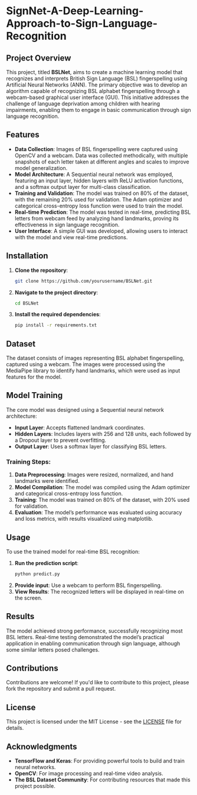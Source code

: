# SignNet-A-Deep-Learning-Approach-to-Sign-Language-Recognition

## Project Overview

This project, titled **BSLNet**, aims to create a machine learning model that recognizes and interprets British Sign Language (BSL) fingerspelling using Artificial Neural Networks (ANN). The primary objective was to develop an algorithm capable of recognizing BSL alphabet fingerspelling through a webcam-based graphical user interface (GUI). This initiative addresses the challenge of language deprivation among children with hearing impairments, enabling them to engage in basic communication through sign language recognition.

## Features

- **Data Collection**: Images of BSL fingerspelling were captured using OpenCV and a webcam. Data was collected methodically, with multiple snapshots of each letter taken at different angles and scales to improve model generalization.
- **Model Architecture**: A Sequential neural network was employed, featuring an input layer, hidden layers with ReLU activation functions, and a softmax output layer for multi-class classification.
- **Training and Validation**: The model was trained on 80% of the dataset, with the remaining 20% used for validation. The Adam optimizer and categorical cross-entropy loss function were used to train the model.
- **Real-time Prediction**: The model was tested in real-time, predicting BSL letters from webcam feed by analyzing hand landmarks, proving its effectiveness in sign language recognition.
- **User Interface**: A simple GUI was developed, allowing users to interact with the model and view real-time predictions.

## Installation

1. **Clone the repository**:
   ```bash
   git clone https://github.com/yourusername/BSLNet.git
   ```
2. **Navigate to the project directory**:
   ```bash
   cd BSLNet
   ```
3. **Install the required dependencies**:
   ```bash
   pip install -r requirements.txt
   ```

## Dataset

The dataset consists of images representing BSL alphabet fingerspelling, captured using a webcam. The images were processed using the MediaPipe library to identify hand landmarks, which were used as input features for the model.

## Model Training

The core model was designed using a Sequential neural network architecture:

- **Input Layer**: Accepts flattened landmark coordinates.
- **Hidden Layers**: Includes layers with 256 and 128 units, each followed by a Dropout layer to prevent overfitting.
- **Output Layer**: Uses a softmax layer for classifying BSL letters.

### Training Steps:

1. **Data Preprocessing**: Images were resized, normalized, and hand landmarks were identified.
2. **Model Compilation**: The model was compiled using the Adam optimizer and categorical cross-entropy loss function.
3. **Training**: The model was trained on 80% of the dataset, with 20% used for validation.
4. **Evaluation**: The model’s performance was evaluated using accuracy and loss metrics, with results visualized using matplotlib.

## Usage

To use the trained model for real-time BSL recognition:

1. **Run the prediction script**:
   ```bash
   python predict.py
   ```
2. **Provide input**: Use a webcam to perform BSL fingerspelling.
3. **View Results**: The recognized letters will be displayed in real-time on the screen.

## Results

The model achieved strong performance, successfully recognizing most BSL letters. Real-time testing demonstrated the model’s practical application in enabling communication through sign language, although some similar letters posed challenges.

## Contributions

Contributions are welcome! If you'd like to contribute to this project, please fork the repository and submit a pull request.

## License

This project is licensed under the MIT License - see the [LICENSE](LICENSE) file for details.

## Acknowledgments

- **TensorFlow and Keras**: For providing powerful tools to build and train neural networks.
- **OpenCV**: For image processing and real-time video analysis.
- **The BSL Dataset Community**: For contributing resources that made this project possible.
